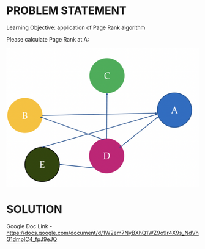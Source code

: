 # PROBLEM STATEMENT

Learning Objective: application of Page Rank algorithm

 

Please calculate Page Rank at A:

![Data Points](https://github.com/soumyendra98/CMPE-256/blob/assignment-7/Assignments/Assignment-7/Data%20Points.png)

# SOLUTION

Google Doc Link - https://docs.google.com/document/d/1W2em7NyBXhQ1WZ9o9r4X9s_NdVhG1dmpIC4_fpJ9eJQ

